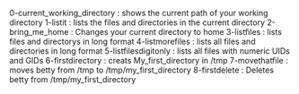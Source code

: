 0-current_working_directory : shows the current path of your working directory
1-listit : lists the files and directories in the current directory
2-bring_me_home : Changes your current directory to home
3-listfiles : lists files and directorys in long format
4-listmorefiles : lists all files and directories in long format
5-listfilesdigitonly : lists all files with numeric UIDs and GIDs
6-firstdirectory : creats My_first_directory in /tmp
7-movethatfile : moves betty from /tmp to /tmp/my_first_directory
8-firstdelete : Deletes betty from /tmp/my_first_directory

